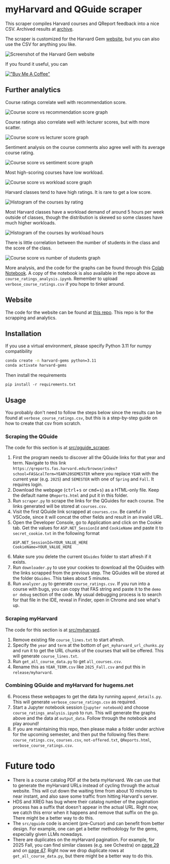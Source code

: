 # myHarvard and QGuide scraper

This scraper compiles Harvard courses and QReport feedback into a nice CSV. Archived results at [archive](./archive).

The scraper is customized for the Harvard Gem [website](https://jeqcho.github.io/harvard-gems), but you can also use the CSV for anything you like.

![Screenshot of the Harvard Gem website](readme-images/readme-screenshot.png)

If you found it useful, you can

[!["Buy Me A Coffee"](https://www.buymeacoffee.com/assets/img/custom_images/orange_img.png)](https://www.buymeacoffee.com/jeqcho)

## Further analytics

Course ratings correlate well with recommendation score.

![Course score vs recommendation score graph](readme-images/course_vs_rec.png)

Course ratings also correlate well with lecturer scores, but with more scatter.

![Course score vs lecturer score graph](readme-images/course_vs_lecturer.png)

Sentiment analysis on the course comments also agree well with its average course rating.

![Course score vs sentiment score graph](readme-images/course_vs_sentiment.png)

Most high-scoring courses have low workload.

![Course score vs workload score graph](readme-images/course_vs_workload.png)

Harvard classes tend to have high ratings. It is rare to get a low score.

![Histogram of the courses by rating](readme-images/course_score_freq.png)

Most Harvard classes have a workload demand of around 5 hours per week outside of classes, though the distribution is skewed so some classes have much higher workloads.

![Histogram of the courses by workload hours](readme-images/workload_freq.png)

There is little correlation between the number of students in the class and the score of the class.

![Course score vs number of students graph](readme-images/course_vs_num_students.png)

More analysis, and the code for the graphs can be found through this [Colab Notebook](https://colab.research.google.com/drive/1WR3_DSCN_aL7l6b5yqrqto8116Ktb_TY?usp=sharing). A copy of
the notebook is also available in the repo above as `course_ratings_analysis.ipynb`. Remember to upload `verbose_course_ratings.csv` if you hope to tinker around.

## Website
The code for the website can be found at [this repo](https://github.com/jeqcho/harvard-gems). This repo is for the scrapping and analytics.

## Installation

If you use a virtual environment, please specify Python 3.11 for numpy compatibility

```bash
conda create -n harvard-gems python=3.11
conda activate harvard-gems
```

Then install the requirements

`pip install -r requirements.txt`

## Usage

You probably don't need to follow the steps below since the results can be found at `verbose_course_ratings.csv`, but
this is a step-by-step guide on how to create that csv from scratch.


### Scraping the QGuide

The code for this section is at [src/qguide_scraper](./src/qguide_scraper).

1. First the program needs to discover all the QGuide links for that year and term. Navigate to this link `https://qreports.fas.harvard.edu/browse/index?school=FAS&calTerm=YEAR%20SEMESTER` where you replace `YEAR` with the current year (e.g. `2025`) and `SEMESTER` with one of `Spring` and `Fall`. It requires login.
2. Download the webpage (<kbd>ctrl</kbd>+<kbd>s</kbd> or <kbd>cmd</kbd>+<kbd>s</kbd>) as a HTML-only file. Keep the default name `QReports.html` and put it in this folder.
3. Run `scraper.py` to scrape the links for the QGuides for each course. The links generated will be stored at `courses.csv`.
4. Visit the first QGuide link scrapped at `courses.csv`. Be careful in VSCode, since it will concat the other fields and result in an invalid URL.
5. Open the Developer Console, go to Application and click on the Cookie tab. Get the values for `ASP.NET_SessionId` and `CookieName` and paste it to `secret_cookie.txt` in the following format
   ```text
   ASP.NET_SessionId=YOUR_VALUE_HERE
   CookieName=YOUR_VALUE_HERE
   ```
6. Make sure you delete the current `QGuides` folder to start afresh if it exists.
7. Run `downloader.py` to use your cookies to download all the QGuides with the links scrapped from the previous step. The QGuides will be
   stored at the folder `QGuides`. This takes about 5 minutes.
8. Run `analyzer.py` to generate `course_ratings.csv`. If you run into a course with bugs, you can copy that FAS string and paste it to the `demo or debug` section of the code. My usual debugging process is to search for that file in the IDE, reveal in Finder, open in Chrome and see what's up.

### Scraping myHarvard

The code for this section is at [src/myharvard](./src/myharvard).

1. Remove existing file `course_lines.txt` to start afresh.
2. Specify the `year` and `term` at the bottom of `get_myharvard_url_chunks.py` and run it to get the URL chunks of the courses that will be offered. This will generate `course_lines.txt`.
3. Run `get_all_course_data.py` to get `all_courses.csv`.
4. Rename this as `YEAR_TERM.csv` like `2025_Fall.csv` and put this in `release/myharvard`.


### Combining QGuide and myHarvard for hugems.net

6. Process these webpages to get the data by running `append_details.py`. This will generate `verbose_course_ratings.csv` as required.
7. Start a Jupyter notebook session (`jupyter notebook`) and choose `course_ratings_analysis.ipynb` to run. This will generate the graphs above and the data at `output_data`. Follow through the notebook and play around!
8. If you are maintaining this repo, then please make a folder under archive for the upcoming semester, and then put the following files there: `course_ratings.csv`, `courses.csv`, `not-offered.txt`, `QReports.html`, `verbose_course_ratings.csv`.


# Future todo

- There is a course catalog PDF at the beta myHarvard. We can use that to generate the myHarvard URLs instead of cycling through the actual website. This will cut down the waiting time from about 10 minutes to near instant, and also save some traffic from hitting Harvard's server.
- HDS and XREG has bug where their catalog number of the pagination process has a suffix that doesn't appear in the actual URL. Right now, we catch this error when it happens and remove that suffix on the go. There might be a better way to do this.
- The `src/qguide` code is ancient (pre-Cursor) and can benefit from better design. For example, one can get a better methodology for the gems, especially given LLMs nowadays.
- There are duplicates on the myHarvard pagination. For example, for 2025 Fall, you can find similar classes (e.g. see Ochestra) on [page 29](https://beta.my.harvard.edu/?q=&school=All&sort=relevance&page=29&Term=2025+Fall&term=All) and on [page 47](https://beta.my.harvard.edu/?q=&school=All&sort=relevance&page=47&Term=2025+Fall&term=All). Right now we drop duplicate rows at `get_all_course_data.py`, but there might be a better way to do this.